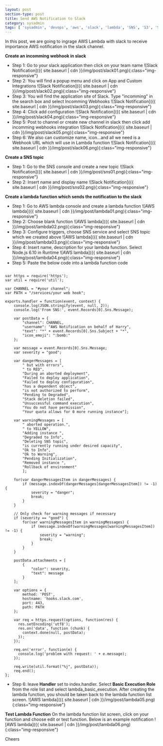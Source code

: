 ```yaml
---
layout: post
section-type: post
title: Send AWS Notification to Slack
category: sysadmin
tags: [ 'sysadmin', 'devops', 'aws', 'slack', 'lambda', 'SNS', 'S3', 'SES' ]
--- 
```


In this post, we are going to ingrage AWS Lambda with slack to receive importance AWS notification in the slack channel.

<strong>Create an incomming webhook in slack</strong>

- Step 1: Go to your slack application then click on your team name
![Slack Notification]({{ site.baseurl | cdn }}/img/post/slack01.png){:class="img-responsive"}
- Step 2: You will find a popup menu and click on App and Custom Integrations
![Slack Notification]({{ site.baseurl | cdn }}/img/post/slack02.png){:class="img-responsive"}
- Step 3: You will find the application site of Slack. Type "incomming" in the search box and select Incomming Webhooks
![Slack Notification]({{ site.baseurl | cdn }}/img/post/slack03.png){:class="img-responsive"}
- Step 4: Click add configuration
![Slack Notification]({{ site.baseurl | cdn }}/img/post/slack04.png){:class="img-responsive"} 
- Step 5: Post to channel or create new channel in slack then click add incomming webhooks integration
![Slack Notification]({{ site.baseurl | cdn }}/img/post/slack05.png){:class="img-responsive"}
- Step 6: We also can customize name, icon...and all we need is a Webhook URL which will use in Lambda function
![Slack Notification]({{ site.baseurl | cdn }}/img/post/slack06.png){:class="img-responsive"}

<strong>Create a SNS topic</strong>

- Step 1: Go to the SNS console and create a new topic
![Slack Notification]({{ site.baseurl | cdn }}/img/post/sns01.png){:class="img-responsive"}
- Step 2: Insert name and display name
![Slack Notification]({{ site.baseurl | cdn }}/img/post/sns02.png){:class="img-responsive"}

<strong>Create a lambda function which sends the notification to the slack</strong>

- Step 1: Go to AWS lambda console and create a lambda function
![AWS lambda]({{ site.baseurl | cdn }}/img/post/lambda01.png){:class="img-responsive"}
- Step 2: Choose blank function
![AWS lambda]({{ site.baseurl | cdn }}/img/post/lambda02.png){:class="img-responsive"}
- Step 3: Configure triggers, choose SNS service and select SNS topic which we created above
![AWS lambda]({{ site.baseurl | cdn }}/img/post/lambda03.png){:class="img-responsive"}
- Step 4: Insert name, description for your lambda function. Select Node.js 6.10 in Runtime
![AWS lambda]({{ site.baseurl | cdn }}/img/post/lambda04.png){:class="img-responsive"}
- Step 5: Paste the below code into a lambda function code
<pre><code data-trim class="yaml">
var https = require('https');
var util = require('util');

var CHANNEL = "#your channel";
var PATH = "/services/your web hook";

exports.handler = function(event, context) {
    console.log(JSON.stringify(event, null, 2));
    console.log('From SNS:', event.Records[0].Sns.Message);

    var postData = {
        "channel": CHANNEL,
        "username": "AWS Notification on behalf of Harry",
        "text": "*" + event.Records[0].Sns.Subject + "*",
        "icon_emoji": ":bomb:"
    };

    var message = event.Records[0].Sns.Message;
    var severity = "good";

    var dangerMessages = [
        " but with errors",
        " to RED",
        "During an aborted deployment",
        "Failed to deploy application",
        "Failed to deploy configuration",
        "has a dependent object",
        "is not authorized to perform",
        "Pending to Degraded",
        "Stack deletion failed",
        "Unsuccessful command execution",
        "You do not have permission",
        "Your quota allows for 0 more running instance"];

    var warningMessages = [
        " aborted operation.",
        " to YELLOW",
        "Adding instance ",
        "Degraded to Info",
        "Deleting SNS topic",
        "is currently running under desired capacity",
        "Ok to Info",
        "Ok to Warning",
        "Pending Initialization",
        "Removed instance ",
        "Rollback of environment"        
        ];
    
    for(var dangerMessagesItem in dangerMessages) {
        if (message.indexOf(dangerMessages[dangerMessagesItem]) != -1) {
            severity = "danger";
            break;
        }
    }
    
    // Only check for warning messages if necessary
    if (severity == "good") {
        for(var warningMessagesItem in warningMessages) {
            if (message.indexOf(warningMessages[warningMessagesItem]) != -1) {
                severity = "warning";
                break;
            }
        }        
    }

    postData.attachments = [
        {
            "color": severity, 
            "text": message
        }
    ];

    var options = {
        method: 'POST',
        hostname: 'hooks.slack.com',
        port: 443,
        path: PATH
    };

    var req = https.request(options, function(res) {
      res.setEncoding('utf8');
      res.on('data', function (chunk) {
        context.done(null, postData);
      });
    });
    
    req.on('error', function(e) {
      console.log('problem with request: ' + e.message);
    });    

    req.write(util.format("%j", postData));
    req.end();
};
</code></pre>
- Step 6: leave <strong>Handler</strong> set to index.handler. Select <strong>Basic Execution Role</strong> from the role list and select lambda_basic_execution. After creating the lambda function, you should be taken back to the lambda function list screen.
![AWS lambda]({{ site.baseurl | cdn }}/img/post/lambda05.png){:class="img-responsive"}

<strong>Test Lambda Function</strong>
On the lambda function list screen, click on your function and choose edit or test function. Below is an example notification
![AWS lambda]({{ site.baseurl | cdn }}/img/post/lambda06.png){:class="img-responsive"}

Cheers
